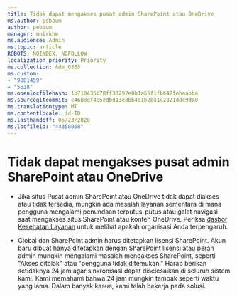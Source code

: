 ```yaml
---
title: Tidak dapat mengakses pusat admin SharePoint atau OneDrive
ms.author: pebaum
author: pebaum
manager: mnirkhe
ms.audience: Admin
ms.topic: article
ROBOTS: NOINDEX, NOFOLLOW
localization_priority: Priority
ms.collection: Adm_O365
ms.custom:
- "9001459"
- "5638"
ms.openlocfilehash: 1b710436b78ff33292e0b1a66f1fb647febaabb4
ms.sourcegitcommit: c46b8df485edbd13e8bb4d1b2ba1c2821ddc9da0
ms.translationtype: MT
ms.contentlocale: id-ID
ms.lasthandoff: 05/23/2020
ms.locfileid: "44358058"
---
```

# <a name="unable-to-access-sharepoint-or-onedrive-admin-center"></a>Tidak dapat mengakses pusat admin SharePoint atau OneDrive

- Jika situs Pusat admin SharePoint atau OneDrive tidak dapat diakses atau tidak tersedia, mungkin ada masalah layanan sementara di mana pengguna mengalami penundaan terputus-putus atau galat navigasi saat mengakses situs SharePoint atau konten OneDrive. Periksa [dasbor Kesehatan Layanan](https://admin.microsoft.com/AdminPortal/Home#/servicehealth) untuk melihat apakah organisasi Anda terpengaruh.

- Global dan SharePoint admin harus ditetapkan lisensi SharePoint. Akun baru dibuat hanya ditetapkan dengan SharePoint lisensi atau peran admin mungkin mengalami masalah mengakses SharePoint, seperti "Akses ditolak" atau "pengguna tidak ditemukan." Harap berikan setidaknya 24 jam agar sinkronisasi dapat diselesaikan di seluruh sistem kami. Kami memahami bahwa 24 jam mungkin tampak seperti waktu yang lama. Dalam banyak kasus, kami telah bekerja pada solusi.
